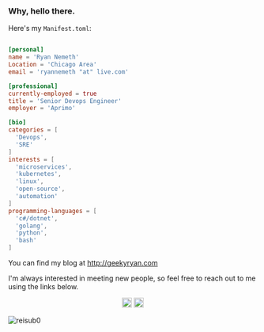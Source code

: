 

<h3>Why, hello there.</h3>

Here's my `Manifest.toml`:

```toml

[personal]
name = 'Ryan Nemeth'
Location = 'Chicago Area'
email = 'ryannemeth "at" live.com'

[professional]
currently-employed = true
title = 'Senior Devops Engineer'
employer = 'Aprimo'

[bio]
categories = [
  'Devops',
  'SRE'
]
interests = [
  'microservices',
  'kubernetes',
  'linux',
  'open-source',
  'automation'
]
programming-languages = [
  'c#/dotnet',
  'golang',
  'python',
  'bash'
]

```

You can find my blog at http://geekyryan.com

I'm always interested in meeting new people, so feel free to reach out to me using the links below.

<p align="center">
  <a href="mailto:ryannemeth@live.com"><img src="https://image.flaticon.com/icons/svg/725/725643.svg" height="20" width="20" /></a>
  <a href="https://www.linkedin.com/in/ryan-nemeth-b0b1504b/"><img src="https://cdn.jsdelivr.net/npm/simple-icons@3.0.1/icons/linkedin.svg" height="20"     width="20" /></a>
</p>

<p align="left">
  <img src="https://github-readme-stats.vercel.app/api?username=reisub0&show_icons=true" alt="reisub0" /> 

</p>
<p align="left"> </p>
